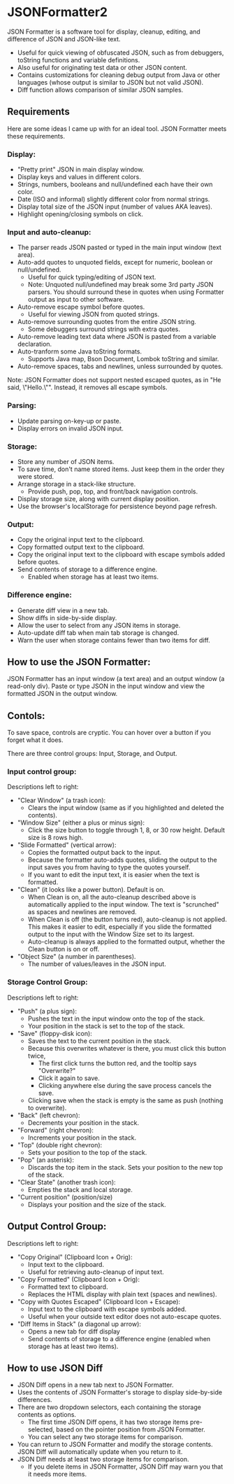 # JSONFormatter2
JSON Formatter is a software tool for display, cleanup, editing, and difference of JSON and JSON-like text.
* Useful for quick viewing of obfuscated JSON, such as from debuggers, toString functions and variable definitions.
* Also useful for originating test data or other JSON content.
* Contains customizations for cleaning debug output from Java or other languages (whose output is similar to JSON but not valid JSON).
* Diff function allows comparison of similar JSON samples.

## Requirements
Here are some ideas I came up with for an ideal tool.  JSON Formatter meets these requirements.

### Display:
* "Pretty print" JSON in main display window.
* Display keys and values in different colors.
* Strings, numbers, booleans and null/undefined each have their own color.
* Date (ISO and informal) slightly different color from normal strings.
* Display total size of the JSON input (number of values AKA leaves).
* Highlight opening/closing symbols on click.

### Input and auto-cleanup:
* The parser reads JSON pasted or typed in the main input window (text area).
* Auto-add quotes to unquoted fields, except for numeric, boolean or null/undefined.
  * Useful for quick typing/editing of JSON text.
  * Note: Unquoted null/undefined may break some 3rd party JSON parsers. You should surround these in quotes when using Formatter output as input to other software.
* Auto-remove escape symbol before quotes.
  * Useful for viewing JSON from quoted strings.
* Auto-remove surrounding quotes from the entire JSON string.
  * Some debuggers surround strings with extra quotes.
* Auto-remove leading text data where JSON is pasted from a variable declaration.
* Auto-tranform some Java toString formats.
  * Supports Java map, Bson Document, Lombok toString and similar.
* Auto-remove spaces, tabs and newlines, unless surrounded by quotes.

Note: JSON Formatter does not support nested escaped quotes, as in "He said, \\"Hello.\\"".  Instead, it removes all escape symbols.

### Parsing:
* Update parsing on-key-up or paste.
* Display errors on invalid JSON input.

### Storage:
* Store any number of JSON items.
* To save time, don't name stored items. Just keep them in the order they were stored.
* Arrange storage in a stack-like structure.
  * Provide push, pop, top, and front/back navigation controls.
* Display storage size, along with current display position. 
* Use the browser's localStorage for persistence beyond page refresh.

### Output:
* Copy the original input text to the clipboard.
* Copy formatted output text to the clipboard.
* Copy the original input text to the clipboard with escape symbols added before quotes.
* Send contents of storage to a difference engine.
  * Enabled when storage has at least two items.

### Difference engine:
* Generate diff view in a new tab.
* Show diffs in side-by-side display.
* Allow the user to select from any JSON items in storage.
* Auto-update diff tab when main tab storage is changed.
* Warn the user when storage contains fewer than two items for diff.

## How to use the JSON Formatter:
JSON Formatter has an input window (a text area) and an output window (a read-only div).
Paste or type JSON in the input window and view the formatted JSON in the output window.

## Contols:
To save space, controls are cryptic. You can hover over a button if you forget what it does.

There are three control groups: Input, Storage, and Output.

### Input control group: 
Descriptions left to right:
* "Clear Window" (a trash icon):
  * Clears the input window (same as if you highlighted and deleted the contents).
* "Window Size" (either a plus or minus sign):
  * Click the size button to toggle through 1, 8, or 30 row height. Default size is 8 rows high. 
* "Slide Formatted" (vertical arrow):
  * Copies the formatted output back to the input.
  * Because the formatter auto-adds quotes, sliding the output to the input saves you from having to type the quotes yourself.
  * If you want to edit the input text, it is easier when the text is formatted.
* "Clean" (it looks like a power button).  Default is on.
  * When Clean is on, all the auto-cleanup described above is automatically applied to the input window. The text is "scrunched" as spaces and newlines are removed.
  * When Clean is off (the button turns red), auto-cleanup is not applied. This makes it easier to edit, especially if you slide the formatted output to the input with the Window Size set to its largest.
  * Auto-cleanup is always applied to the formatted output, whether the Clean button is on or off.
* "Object Size" (a number in parentheses).
  * The number of values/leaves in the JSON input.

### Storage Control Group:
Descriptions left to right:
* "Push" (a plus sign):
  * Pushes the text in the input window onto the top of the stack.
  * Your position in the stack is set to the top of the stack.
* "Save" (floppy-disk icon):
  * Saves the text to the current position in the stack.
  * Because this overwrites whatever is there, you must click this button twice,
    * The first click turns the button red, and the tooltip says "Overwrite?"
    * Click it again to save.
    * Clicking anywhere else during the save process cancels the save.
  * Clicking save when the stack is empty is the same as push (nothing to overwrite).
* "Back" (left chevron):
  * Decrements your position in the stack.
* "Forward" (right chevron):
  * Increments your position in the stack.
* "Top" (double right chevron):
  * Sets your position to the top of the stack.
* "Pop" (an asterisk):
  * Discards the top item in the stack. Sets your position to the new top of the stack.
* "Clear State" (another trash icon):
  * Empties the stack and local storage.
* "Current position" (position/size)
  * Displays your position and the size of the stack. 

## Output Control Group:
Descriptions left to right:
* "Copy Original" (Clipboard Icon + Orig):
  * Input text to the clipboard.
  * Useful for retrieving auto-cleanup of input text.
* "Copy Formatted" (Clipboard Icon + Orig):
  * Formatted text to clipboard.
  * Replaces the HTML display with plain text (spaces and newlines).
* "Copy with Quotes Escaped" (Clipboard Icon + Escape):
  * Input text to the clipboard with escape symbols added.
  * Useful when your outside text editor does not auto-escape quotes.
* "Diff Items in Stack" (a diagonal up arrow):
  * Opens a new tab for diff display
  * Send contents of storage to a difference engine (enabled when storage has at least two items).

## How to use JSON Diff
* JSON Diff opens in a new tab next to JSON Formatter.
* Uses the contents of JSON Formatter's storage to display side-by-side differences.
* There are two dropdown selectors, each containing the storage contents as options.
  * The first time JSON Diff opens, it has two storage items pre-selected, based on the pointer position from JSON Formatter.
  * You can select any two storage items for comparison.
* You can return to JSON Formatter and modify the storage contents. JSON Diff will automatically update when you return to it.
* JSON Diff needs at least two storage items for comparison.
  * If you delete items in JSON Formatter, JSON Diff may warn you that it needs more items.


